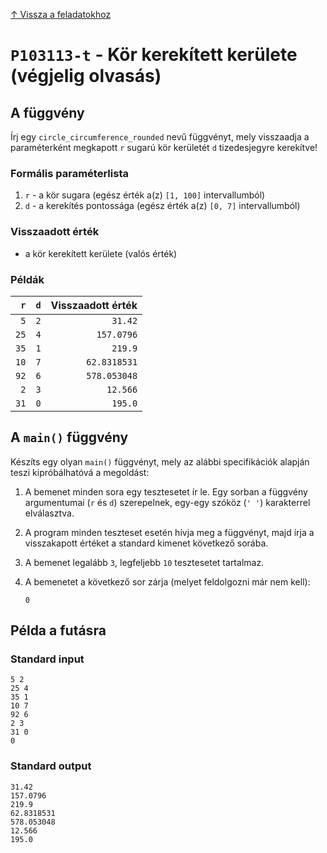 
[↑ Vissza a feladatokhoz](./README.md)

# `P103113-t` - Kör kerekített kerülete (végjelig olvasás)

## A függvény

Írj egy `circle_circumference_rounded` nevű függvényt, mely visszaadja a paraméterként megkapott `r` sugarú kör kerületét `d` tizedesjegyre kerekítve!

### Formális paraméterlista

1. `r` - a kör sugara (egész érték a(z) `[1, 100]` intervallumból)
1. `d` - a kerekítés pontossága (egész érték a(z) `[0, 7]` intervallumból)

### Visszaadott érték

* a kör kerekített kerülete (valós érték)

### Példák

| `r` | `d` | Visszaadott érték | 
| ---: | ---: | --: | 
| `5` | `2` | `31.42` | 
| `25` | `4` | `157.0796` | 
| `35` | `1` | `219.9` | 
| `10` | `7` | `62.8318531` | 
| `92` | `6` | `578.053048` | 
| `2` | `3` | `12.566` | 
| `31` | `0` | `195.0` | 

## A `main()` függvény

Készíts egy olyan `main()` függvényt, mely az alábbi specifikációk alapján teszi kipróbálhatóvá a megoldást:

1. A bemenet minden sora egy tesztesetet ír le. Egy sorban a függvény argumentumai (`r` és `d`) szerepelnek, egy-egy szóköz (`' '`) karakterrel elválasztva.
1. A program minden teszteset esetén hívja meg a függvényt, majd írja a visszakapott értéket a standard kimenet következő sorába.
1. A bemenet legalább `3`, legfeljebb `10` tesztesetet tartalmaz.
1. A bemenetet a következő sor zárja (melyet feldolgozni már nem kell):

	```
	0
	```

## Példa a futásra

### Standard input

```
5 2
25 4
35 1
10 7
92 6
2 3
31 0
0
```

### Standard output

```
31.42
157.0796
219.9
62.8318531
578.053048
12.566
195.0
```
